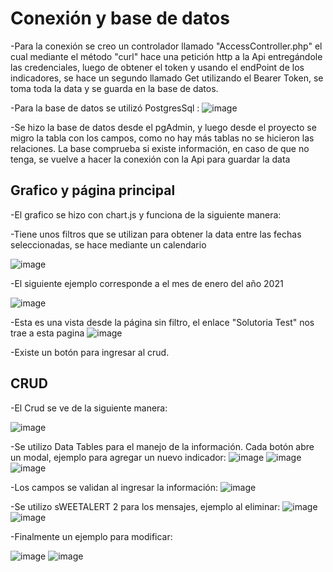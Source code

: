 # Conexión y base de datos

-Para la conexión se creo un controlador llamado "AccessController.php" el cual mediante el método "curl" hace una petición http a la Api entregándole las credenciales, luego de obtener el token y usando el endPoint de los indicadores, se hace un segundo llamado Get utilizando el Bearer Token, se toma toda la data y se guarda en la base de datos.

-Para la base de datos se utilizó PostgresSql : 
![image](https://user-images.githubusercontent.com/46609963/217054192-a4d34caf-63a5-4b92-8321-e17366417a12.png)

-Se hizo la base de datos desde el pgAdmin, y luego desde el proyecto se migro la tabla con los campos, como no hay más tablas no se hicieron las relaciones.
La base comprueba si existe información, en caso de que no tenga, se vuelve a hacer la conexión con la Api para guardar la data

## Grafico y página principal

-El grafico se hizo con chart.js y funciona de la siguiente manera: 

-Tiene unos filtros que se utilizan para obtener la data entre las fechas seleccionadas, se hace mediante un calendario

![image](https://user-images.githubusercontent.com/46609963/217051159-837baee2-119d-4bb3-bbee-f0d476169dbb.png)

-El siguiente ejemplo corresponde a el mes de enero del año 2021

![image](https://user-images.githubusercontent.com/46609963/217051315-414210ef-31bc-40ba-a0ab-cbdca1f0c5ed.png)

-Esta es una vista desde la página sin filtro, el enlace "Solutoria Test" nos trae a esta pagina
![image](https://user-images.githubusercontent.com/46609963/217050892-4e713847-4886-4098-b081-21a9ca9c9599.png)

-Existe un botón para ingresar al crud.

## CRUD

-El Crud se ve de la siguiente manera: 

![image](https://user-images.githubusercontent.com/46609963/217055459-4a50b0f7-5d44-4a0f-b293-3f8f651fc07c.png)

-Se utilizo Data Tables para el manejo de la información. Cada botón abre un modal, ejemplo para agregar un nuevo indicador:
![image](https://user-images.githubusercontent.com/46609963/217055963-df5526a1-2510-462d-b9c3-8f2156ae0abb.png)
![image](https://user-images.githubusercontent.com/46609963/217056001-58448cc1-3abc-4426-a772-0ff8924bd091.png)
![image](https://user-images.githubusercontent.com/46609963/217056045-2d6ddc6c-54f8-4ef5-8036-552f32cfac87.png)

-Los campos se validan al ingresar la información: 
![image](https://user-images.githubusercontent.com/46609963/217057981-271fb276-a295-440c-b1f2-6e64eb13d4ee.png)


-Se utilizo sWEETALERT 2 para los mensajes, ejemplo al eliminar:
![image](https://user-images.githubusercontent.com/46609963/217056158-b52e1800-0985-4561-be24-9f3d4bd167d5.png)
![image](https://user-images.githubusercontent.com/46609963/217056197-c11bfdf5-ae44-470f-b642-ea9f97b13ecc.png)

-Finalmente un ejemplo para modificar: 

![image](https://user-images.githubusercontent.com/46609963/217056440-257fd001-e569-4267-9edc-6d434f5dcc49.png)
![image](https://user-images.githubusercontent.com/46609963/217056494-f3976696-0604-4801-9465-874b3e4a710a.png)
